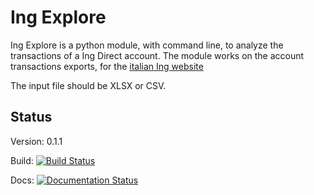 # Ing Explore
Ing Explore is a python module, with command line, to analyze the transactions of a Ing Direct account.
The module works on the account transactions exports, for the [italian Ing website](https://www.ing.it/)

The input file should be XLSX or CSV.

## Status
Version: 0.1.1

Build: [![Build Status](https://travis-ci.org/ognibit/IngExplore.svg?branch=master)](https://travis-ci.org/ognibit/IngExplore)

Docs: [![Documentation Status](https://readthedocs.org/projects/ingexplore/badge/?version=latest)](https://ingexplore.readthedocs.io/en/latest/?badge=latest)
